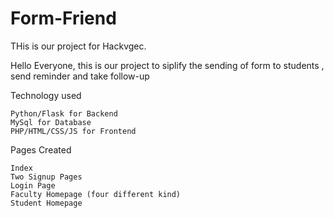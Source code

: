 # Form-Friend

THis is our project for Hackvgec.

Hello Everyone, this is our project to siplify the sending of form to students , send reminder and take follow-up

Technology used 

    Python/Flask for Backend
    MySql for Database
    PHP/HTML/CSS/JS for Frontend

Pages Created

    Index
    Two Signup Pages
    Login Page
    Faculty Homepage (four different kind)
    Student Homepage